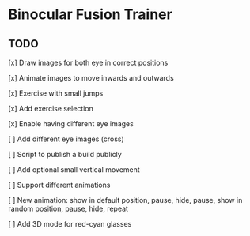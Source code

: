 # Binocular Fusion Trainer

## TODO

[x] Draw images for both eye in correct positions

[x] Animate images to move inwards and outwards

[x] Exercise with small jumps

[x] Add exercise selection

[x] Enable having different eye images

[ ] Add different eye images (cross)

[ ] Script to publish a build publicly

[ ] Add optional small vertical movement

[ ] Support different animations

[ ] New animation: show in default position, pause, hide, pause, show in random position, pause, hide, repeat

[ ] Add 3D mode for red-cyan glasses
